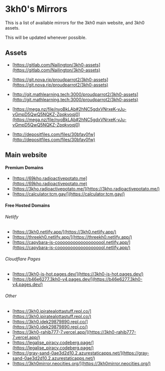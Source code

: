 # 3kh0's Mirrors
This is a list of available mirrors for the 3kh0 main website, and 3kh0 assets.

This will be updated whenever possible.

## Assets
* [https://gitlab.com/Nailington/3kh0-assets](https://gitlab.com/Nailington/3kh0-assets)

* [https://git.nova.rip/proudparrot2/3kh0-assets](https://git.nova.rip/proudparrot2/3kh0-assets)

* [http://git.mathlearning.tech:3000/proudparrot2/3kh0-assets](http://git.mathlearning.tech:3000/proudparrot2/3kh0-assets)

* [https://mega.nz/file/nyoBkLAb#2hNC5gdxVNrxeK-vJu-vGmpD5QwQ5NQKZ-Zpqkvoqj0](https://mega.nz/file/nyoBkLAb#2hNC5gdxVNrxeK-vJu-vGmpD5QwQ5NQKZ-Zpqkvoqj0)

* [http://depositfiles.com/files/30bfay0fw](http://depositfiles.com/files/30bfay0fw)

## Main website

#### Premium Domains
* [https://69kho.radioactivepotato.me](https://69kho.radioactivepotato.me)
* [https://3kho.radioactivepotato.me/](https://3kho.radioactivepotato.me/)
* [https://calculator.tcm.gay/](https://calculator.tcm.gay/)

#### Free Hosted Domains
###### Netlify
* [https://3kh0.netlify.app/](https://3kh0.netlify.app/)
* [https://threekh0.netlify.app/](https://threekh0.netlify.app/)
* [https://capybara-is-cooooooooooooooooool.netlify.app/](https://capybara-is-cooooooooooooooooool.netlify.app/)

###### Cloudflare Pages
* [https://3kh0-is-hot.pages.dev/](https://3kh0-is-hot.pages.dev/)
* [https://b46e6277.3kh0-v4.pages.dev/](https://b46e6277.3kh0-v4.pages.dev/)

###### Other
* [https://3kh0.ipiratealottastuff.repl.co/](https://3kh0.ipiratealottastuff.repl.co/)
* [https://3kh0.idek29879890.repl.co/](https://3kh0.idek29879890.repl.co/)
* [https://3kh0-rahib777-7.vercel.app/](https://3kh0-rahib777-7.vercel.app/)
* [https://legalise_piracy.codeberg.page/](https://legalise_piracy.codeberg.page/)
* [https://gray-sand-0ae3d2d10.2.azurestaticapps.net/](https://gray-sand-0ae3d2d10.2.azurestaticapps.net/)
* [https://3kh0mirror.neocities.org/](https://3kh0mirror.neocities.org/)
